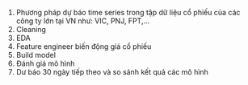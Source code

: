 1. Phương pháp dự báo time series trong tập dữ liệu cổ phiếu của các công ty lớn tại VN như: VIC, PNJ, FPT,...
2. Cleaning
3. EDA
4. Feature engineer biến động giá cổ phiếu
5. Build model
6. Đánh giá mô hình
7. Dư báo 30 ngày tiếp theo và so sánh kết quả các mô hình
